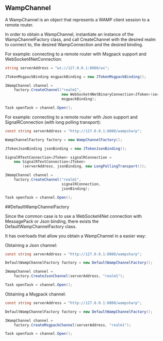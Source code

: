 ## WampChannel

A WampChannel is an object that represents a WAMP client session to a remote router.

In order to obtain a WampChannel, instantiate an instance of the WampChannelFactory class, and call CreateChannel with the desired realm to connect to, the desired WampConnection and the desired binding.

For example: connecting to a remote router with Msgpack support and WebSocket4NetConnection:

```csharp
string serverAddress = "ws://127.0.0.1:8080/ws";

JTokenMsgpackBinding msgpackBinding = new JTokenMsgpackBinding();

IWampChannel channel =
    factory.CreateChannel("realm1",
                          new WebSocket4NetBinaryConnection<JToken>(serverAddress, msgpackBinding),
                          msgpackBinding);

Task openTask = channel.Open();
```

For example: connecting to a remote router with Json support and SignalRConnection (with long polling transport):

```csharp
const string serverAddress = "http://127.0.0.1:8080/wampsharp";

WampChannelFactory factory = new WampChannelFactory();

JTokenJsonBinding jsonBinding = new JTokenJsonBinding();

SignalRTextConnection<JToken> signalRConnection =
    new SignalRTextConnection<JToken>
        (serverAddress, jsonBinding, new LongPollingTransport());

IWampChannel channel =
    factory.CreateChannel("realm1",
                          signalRConnection,
                          jsonBinding);

Task openTask = channel.Open();            
```

##DefaultWampChannelFactory

Since the common case is to use a WebSocket4Net connection with MessagePack or Json binding, there exists the DefaultWampChannelFactory class.

It has overloads that allow you obtain a WampChannel in a easier way:

Obtaining a Json channel:
```csharp
const string serverAddress = "http://127.0.0.1:8080/wampsharp";

DefaultWampChannelFactory factory = new DefaultWampChannelFactory();

IWampChannel channel = 
    factory.CreateJsonChannel(serverAddress, "realm1");

Task openTask = channel.Open();            
```

Obtaining a Msgpack channel:
```csharp
const string serverAddress = "http://127.0.0.1:8080/wampsharp";

DefaultWampChannelFactory factory = new DefaultWampChannelFactory();

IWampChannel channel = 
    factory.CreateMsgpackChannel(serverAddress, "realm1");

Task openTask = channel.Open();            
```